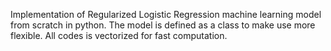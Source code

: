Implementation of Regularized Logistic Regression machine learning model from scratch in python. 
The model is defined as a class to make use more flexible.
All codes is vectorized for fast computation. 
